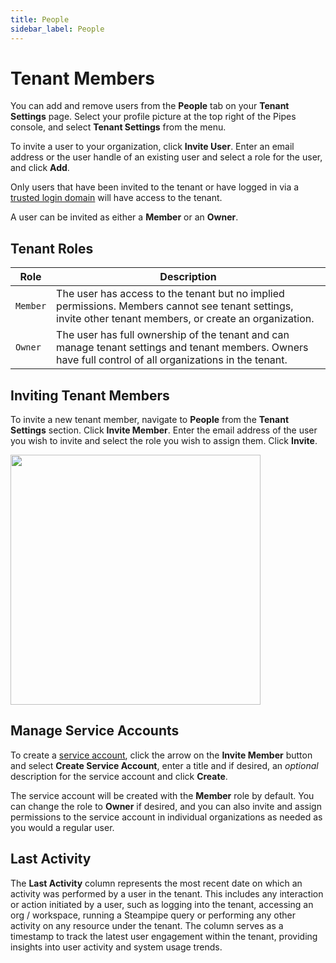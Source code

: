 ```yaml
---
title: People
sidebar_label: People
---
```


# Tenant Members

You can add and remove users from the **People** tab on your **Tenant Settings** page. Select your profile picture at the top right of the Pipes console, and select **Tenant Settings** from the menu.

To invite a user to your organization, click **Invite User**. Enter an email
address or the user handle of an existing user and select a role for the user,
and click **Add**.

Only users that have been invited to the tenant or have logged in via a [trusted login domain](/pipes/docs/accounts/tenant/authentication#trusted-login-domains) will have access to the tenant.

A user can be invited as either a **Member** or an **Owner**.

## Tenant Roles

| Role     | Description
|----------|------------------------------------------------------
| `Member` |  The user has access to the tenant but no implied permissions. Members cannot see tenant settings, invite other tenant members, or create an organization.
| `Owner` |  The user has full ownership of the tenant and can manage tenant settings and tenant members.  Owners have full control of all organizations in the tenant.

## Inviting Tenant Members

To invite a new tenant member, navigate to **People** from the **Tenant Settings** section. Click **Invite Member**. Enter the email address of the user you wish to invite and select the role you wish to assign them. Click **Invite**.

<img src="/images/docs/pipes/pipes-enterprise-people-invite-member.png" width="400pt"/>

## Manage Service Accounts

To create a [service account](/pipes/docs/accounts/service), click the arrow on the **Invite Member** button and select **Create Service Account**, enter a title and if desired, an _optional_ description for the service account and click **Create**.

The service account will be created with the **Member** role by default.  You can change the role to **Owner** if desired, and you can also invite and assign permissions to the service account in individual organizations as needed as you would a regular user.

## Last Activity

The **Last Activity** column represents the most recent date on which an activity was performed by a user in the tenant. This includes any interaction or action initiated by a user, such as logging into the tenant, accessing an org / workspace, running a Steampipe query or performing any other activity on any resource under the tenant. The column serves as a timestamp to track the latest user engagement within the tenant, providing insights into user activity and system usage trends.